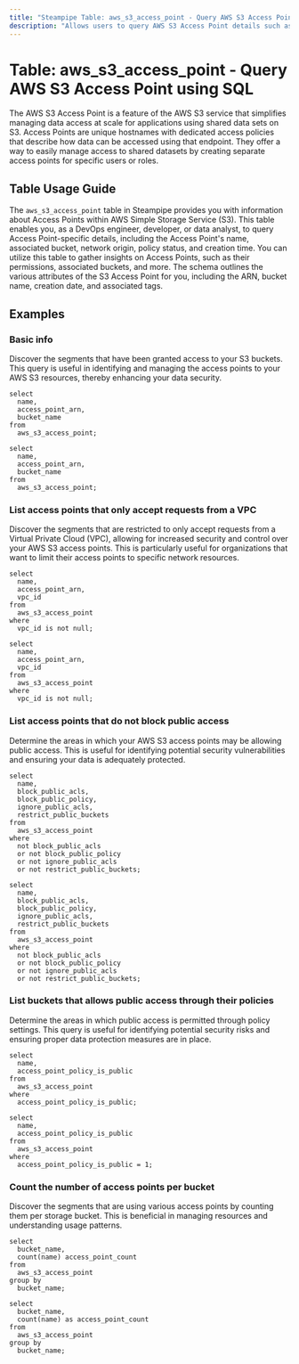 ```yaml
---
title: "Steampipe Table: aws_s3_access_point - Query AWS S3 Access Point using SQL"
description: "Allows users to query AWS S3 Access Point details such as name, bucket, network origin, policy status, creation time, and more."
---
```


# Table: aws_s3_access_point - Query AWS S3 Access Point using SQL

The AWS S3 Access Point is a feature of the AWS S3 service that simplifies managing data access at scale for applications using shared data sets on S3. Access Points are unique hostnames with dedicated access policies that describe how data can be accessed using that endpoint. They offer a way to easily manage access to shared datasets by creating separate access points for specific users or roles.

## Table Usage Guide

The `aws_s3_access_point` table in Steampipe provides you with information about Access Points within AWS Simple Storage Service (S3). This table enables you, as a DevOps engineer, developer, or data analyst, to query Access Point-specific details, including the Access Point's name, associated bucket, network origin, policy status, and creation time. You can utilize this table to gather insights on Access Points, such as their permissions, associated buckets, and more. The schema outlines the various attributes of the S3 Access Point for you, including the ARN, bucket name, creation date, and associated tags.

## Examples

### Basic info
Discover the segments that have been granted access to your S3 buckets. This query is useful in identifying and managing the access points to your AWS S3 resources, thereby enhancing your data security.

```sql+postgres
select
  name,
  access_point_arn,
  bucket_name
from
  aws_s3_access_point;
```

```sql+sqlite
select
  name,
  access_point_arn,
  bucket_name
from
  aws_s3_access_point;
```


### List access points that only accept requests from a VPC
Discover the segments that are restricted to only accept requests from a Virtual Private Cloud (VPC), allowing for increased security and control over your AWS S3 access points. This is particularly useful for organizations that want to limit their access points to specific network resources.

```sql+postgres
select
  name,
  access_point_arn,
  vpc_id
from
  aws_s3_access_point
where
  vpc_id is not null;
```

```sql+sqlite
select
  name,
  access_point_arn,
  vpc_id
from
  aws_s3_access_point
where
  vpc_id is not null;
```


### List access points that do not block public access
Determine the areas in which your AWS S3 access points may be allowing public access. This is useful for identifying potential security vulnerabilities and ensuring your data is adequately protected.

```sql+postgres
select
  name,
  block_public_acls,
  block_public_policy,
  ignore_public_acls,
  restrict_public_buckets
from
  aws_s3_access_point
where
  not block_public_acls
  or not block_public_policy
  or not ignore_public_acls
  or not restrict_public_buckets;
```

```sql+sqlite
select
  name,
  block_public_acls,
  block_public_policy,
  ignore_public_acls,
  restrict_public_buckets
from
  aws_s3_access_point
where
  not block_public_acls
  or not block_public_policy
  or not ignore_public_acls
  or not restrict_public_buckets;
```


### List buckets that allows public access through their policies
Determine the areas in which public access is permitted through policy settings. This query is useful for identifying potential security risks and ensuring proper data protection measures are in place.

```sql+postgres
select
  name,
  access_point_policy_is_public
from
  aws_s3_access_point
where
  access_point_policy_is_public;
```

```sql+sqlite
select
  name,
  access_point_policy_is_public
from
  aws_s3_access_point
where
  access_point_policy_is_public = 1;
```


### Count the number of access points per bucket
Discover the segments that are using various access points by counting them per storage bucket. This is beneficial in managing resources and understanding usage patterns.

```sql+postgres
select
  bucket_name,
  count(name) access_point_count
from
  aws_s3_access_point
group by
  bucket_name;
```

```sql+sqlite
select
  bucket_name,
  count(name) as access_point_count
from
  aws_s3_access_point
group by
  bucket_name;
```